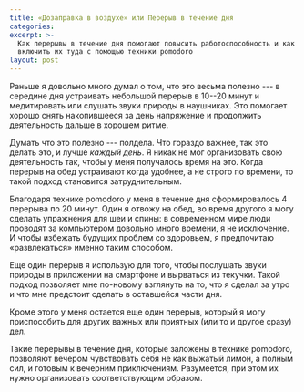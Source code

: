 ```yaml
---
title: «Дозаправка в воздухе» или Перерыв в течение дня
categories:
excerpt: >-
  Как перерывы в течение дня помогают повысить работоспособность и как
  включить их туда с помощью техники pomodoro
layout: post
---
```


Раньше я довольно много думал о том, что это весьма полезно --- в
середине дня устраивать небольшой перерыв в 10--20 минут и
медитировать или слушать звуки природы в наушниках.  Это помогает
хорошо снять накопившееся за день напряжение и продолжить деятельность
дальше в хорошем ритме.

Думать что это полезно --- полдела.  Что гораздо важнее, так это
делать это, и лучше *каждый день*.  Я никак не мог организовать свою
деятельность так, чтобы у меня получалось время на это.  Когда перерыв
на обед устраивают когда удобнее, а не строго по времени, то такой
подход становится затруднительным.

Благодаря технике pomodoro у меня в течение дня сформировалось 4
перерыва по 20 минут.  Один я отвожу на обед, во время другого я могу
сделать упражнения для шеи и спины: в современном мире люди проводят
за компьютером довольно много времени, я не исключение.  И чтобы
избежать будущих проблем со здоровьем, я предпочитаю «развлекаться»
именно таким способом.

Еще один перерыв я использую для того, чтобы послушать звуки природы в
приложении на смартфоне и вырваться из текучки.  Такой подход
позволяет мне по-новому взглянуть на то, что я сделал за утро и что
мне предстоит сделать в оставшейся части дня.

Кроме этого у меня остается еще один перерыв, который я могу
приспособить для других важных или приятных (или то и другое сразу)
дел.

Такие перерывы в течение дня, которые заложены в технике pomodoro,
позволяют вечером чувствовать себя не как выжатый лимон, а полным сил,
и готовым к вечерним приключениям.  Разумеется, при этом их нужно
организовать соответствующим образом.
